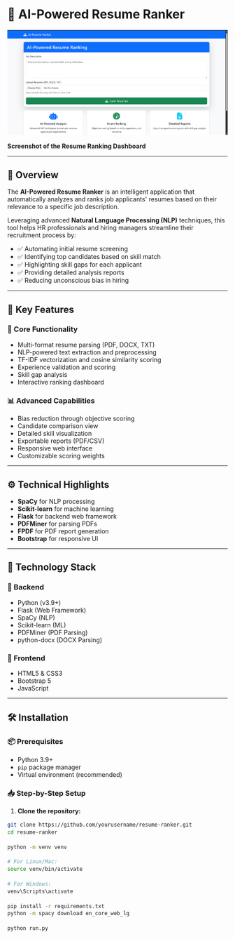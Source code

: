 # 🧠 AI-Powered Resume Ranker

![Dashboard Screenshot](app/static/images/dashboard.png)


**Screenshot of the Resume Ranking Dashboard**

---

## 📌 Overview

The **AI-Powered Resume Ranker** is an intelligent application that automatically analyzes and ranks job applicants' resumes based on their relevance to a specific job description.

Leveraging advanced **Natural Language Processing (NLP)** techniques, this tool helps HR professionals and hiring managers streamline their recruitment process by:

- ✅ Automating initial resume screening  
- ✅ Identifying top candidates based on skill match  
- ✅ Highlighting skill gaps for each applicant  
- ✅ Providing detailed analysis reports  
- ✅ Reducing unconscious bias in hiring  

---

## 🌟 Key Features

### 🚀 Core Functionality

- Multi-format resume parsing (PDF, DOCX, TXT)
- NLP-powered text extraction and preprocessing
- TF-IDF vectorization and cosine similarity scoring
- Experience validation and scoring
- Skill gap analysis
- Interactive ranking dashboard

### 📊 Advanced Capabilities

- Bias reduction through objective scoring
- Candidate comparison view
- Detailed skill visualization
- Exportable reports (PDF/CSV)
- Responsive web interface
- Customizable scoring weights

---

## ⚙️ Technical Highlights

- **SpaCy** for NLP processing  
- **Scikit-learn** for machine learning  
- **Flask** for backend web framework  
- **PDFMiner** for parsing PDFs  
- **FPDF** for PDF report generation  
- **Bootstrap** for responsive UI  

---

## 🧱 Technology Stack

### 🔧 Backend

- Python (v3.9+)
- Flask (Web Framework)
- SpaCy (NLP)
- Scikit-learn (ML)
- PDFMiner (PDF Parsing)
- python-docx (DOCX Parsing)

### 🎨 Frontend

- HTML5 & CSS3
- Bootstrap 5
- JavaScript

---

## 🛠 Installation

### 📦 Prerequisites

- Python 3.9+
- `pip` package manager
- Virtual environment (recommended)

### 📥 Step-by-Step Setup

1. **Clone the repository:**

```bash
git clone https://github.com/yourusername/resume-ranker.git
cd resume-ranker

python -m venv venv

# For Linux/Mac:
source venv/bin/activate

# For Windows:
venv\Scripts\activate

pip install -r requirements.txt
python -m spacy download en_core_web_lg

python run.py
```
